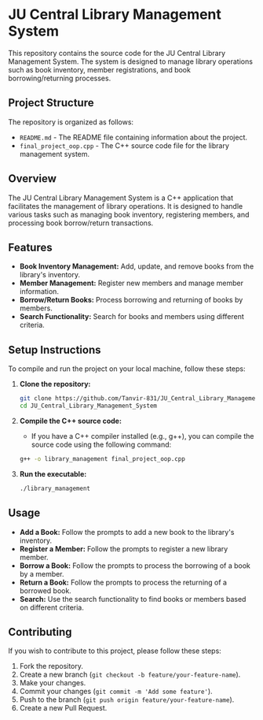 # JU Central Library Management System

This repository contains the source code for the JU Central Library Management System. The system is designed to manage library operations such as book inventory, member registrations, and book borrowing/returning processes.

## Project Structure

The repository is organized as follows:

- `README.md` - The README file containing information about the project.
- `final_project_oop.cpp` - The C++ source code file for the library management system.

## Overview

The JU Central Library Management System is a C++ application that facilitates the management of library operations. It is designed to handle various tasks such as managing book inventory, registering members, and processing book borrow/return transactions.

## Features

- **Book Inventory Management:** Add, update, and remove books from the library's inventory.
- **Member Management:** Register new members and manage member information.
- **Borrow/Return Books:** Process borrowing and returning of books by members.
- **Search Functionality:** Search for books and members using different criteria.

## Setup Instructions

To compile and run the project on your local machine, follow these steps:

1. **Clone the repository:**
    ```bash
    git clone https://github.com/Tanvir-831/JU_Central_Library_Management_System.git
    cd JU_Central_Library_Management_System
    ```

2. **Compile the C++ source code:**
    - If you have a C++ compiler installed (e.g., g++), you can compile the source code using the following command:
    ```bash
    g++ -o library_management final_project_oop.cpp
    ```

3. **Run the executable:**
    ```bash
    ./library_management
    ```

## Usage

- **Add a Book:** Follow the prompts to add a new book to the library's inventory.
- **Register a Member:** Follow the prompts to register a new library member.
- **Borrow a Book:** Follow the prompts to process the borrowing of a book by a member.
- **Return a Book:** Follow the prompts to process the returning of a borrowed book.
- **Search:** Use the search functionality to find books or members based on different criteria.

## Contributing

If you wish to contribute to this project, please follow these steps:

1. Fork the repository.
2. Create a new branch (`git checkout -b feature/your-feature-name`).
3. Make your changes.
4. Commit your changes (`git commit -m 'Add some feature'`).
5. Push to the branch (`git push origin feature/your-feature-name`).
6. Create a new Pull Request.



